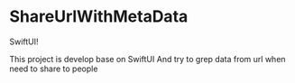 # ShareUrlWithMetaData
SwiftUI!

This project is develop base on SwiftUI
And try to grep data from url when need to share to people
